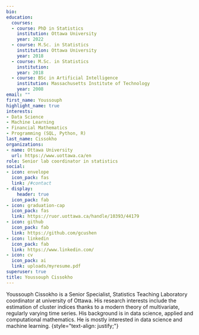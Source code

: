 ```yaml
---
bio: 
education:
  courses:
  - course: PhD in Statistics
    institution: Ottawa University
    year: 2022
  - course: M.Sc. in Statistics
    institution: Ottawa University
    year: 2018
  - course: M.Sc. in Statistics
    institution: 
    year: 2018
  - course: BSc in Artificial Intelligence
    institution: Massachusetts Institute of Technology
    year: 2008
email: ""
first_name: Youssouph
highlight_name: true
interests:
- Data Science
- Machine Learning
- Financial Mathematics
- Programming (SQL, Python, R)
last_name: Cissokho
organizations:
- name: Ottawa University
  url: https://www.uottawa.ca/en
role: Senior lab coordinator in statistics
social:
- icon: envelope
  icon_pack: fas
  link: /#contact
- display:
    header: true
  icon_pack: fab
- icon: graduation-cap
  icon_pack: fas
  link: https://ruor.uottawa.ca/handle/10393/44179
- icon: github
  icon_pack: fab
  link: https://github.com/gcushen
- icon: linkedin
  icon_pack: fab
  link: https://www.linkedin.com/
- icon: cv
  icon_pack: ai
  link: uploads/myresume.pdf
superuser: true
title: Youssouph Cissokho
---
```


Youssouph Cissokho is a Senior Specialist, Statistics Teaching Laboratory coordinator at university of Ottawa. His research interests include the estimation of cluster indices thanks to a modern theory of multivariate, regularly varying time series. His background is in data science, applied and computational mathematics. He is mostly interested in data science and machine learning.
{style="text-align: justify;"}
